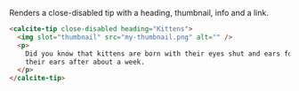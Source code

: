 Renders a close-disabled tip with a heading, thumbnail, info and a link.

```html
<calcite-tip close-disabled heading="Kittens">
  <img slot="thumbnail" src="my-thumbnail.png" alt="" />
  <p>
    Did you know that kittens are born with their eyes shut and ears folded? They start to open their eyes and unfold
    their ears after about a week.
  </p>
</calcite-tip>
```
